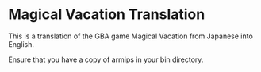 Magical Vacation Translation
============================
This is a translation of the GBA game Magical Vacation from Japanese into
English.

Ensure that you have a copy of armips in your bin directory.
